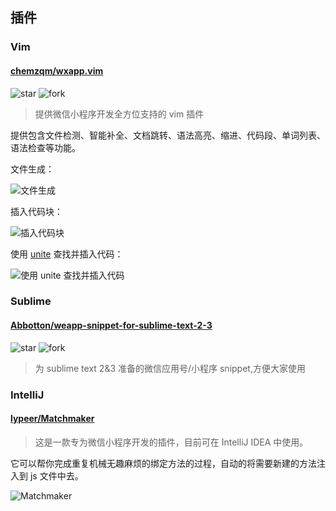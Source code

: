 ## 插件

### Vim

#### [chemzqm/wxapp.vim](https://github.com/chemzqm/wxapp.vim)

![star](https://img.shields.io/github/stars/chemzqm/wxapp.vim.svg?style=social&label=Star)
![fork](https://img.shields.io/github/forks/chemzqm/wxapp.vim.svg?style=social&label=Fork)

> 提供微信小程序开发全方位支持的 vim 插件

提供包含文件检测、智能补全、文档跳转、语法高亮、缩进、代码段、单词列表、语法检查等功能。

文件生成：

![文件生成](https://cloud.githubusercontent.com/assets/251450/18817567/1bf3c1a0-8396-11e6-81b0-46de8b86acca.gif)

插入代码块：

![插入代码块](https://cloud.githubusercontent.com/assets/251450/18817568/222c1180-8396-11e6-9bed-a175d81f201f.gif)

使用 [unite](https://github.com/Shougo/unite.vim) 查找并插入代码：

![使用 [unite](https://github.com/Shougo/unite.vim) 查找并插入代码](https://cloud.githubusercontent.com/assets/251450/18817569/27e7db54-8396-11e6-85e2-3f82fc07365e.gif)

### Sublime

#### [Abbotton/weapp-snippet-for-sublime-text-2-3](https://github.com/Abbotton/weapp-snippet-for-sublime-text-2-3)

![star](https://img.shields.io/github/stars/Abbotton/weapp-snippet-for-sublime-text-2-3.svg?style=social&label=Star)
![fork](https://img.shields.io/github/forks/Abbotton/weapp-snippet-for-sublime-text-2-3.svg?style=social&label=Fork)

> 为 sublime text 2&3 准备的微信应用号/小程序 snippet,方便大家使用

### IntelliJ

#### [lypeer/Matchmaker](https://github.com/lypeer/Matchmaker)

> 这是一款专为微信小程序开发的插件，目前可在 IntelliJ IDEA 中使用。

它可以帮你完成重复机械无趣麻烦的绑定方法的过程，自动的将需要新建的方法注入到 js 文件中去。

![Matchmaker](https://raw.githubusercontent.com/lypeer/Matchmaker/master/gif/plugin.gif)